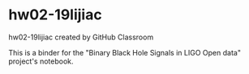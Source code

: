 # hw02-19lijiac
hw02-19lijiac created by GitHub Classroom

This is a binder for the "Binary Black Hole Signals in LIGO Open data" project's notebook.
